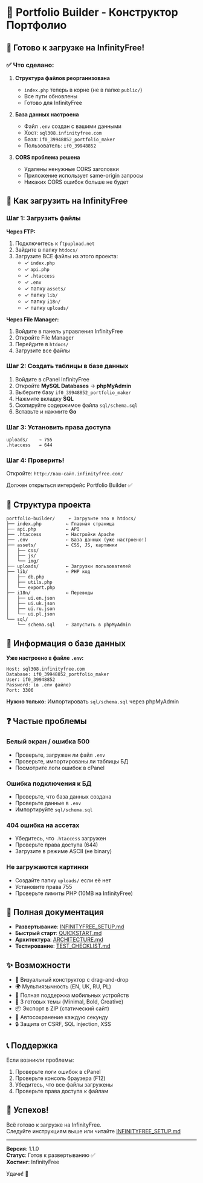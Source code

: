 # 🎨 Portfolio Builder - Конструктор Портфолио

## 📢 Готово к загрузке на InfinityFree!

### ✅ Что сделано:

1. **Структура файлов реорганизована**
   - `index.php` теперь в корне (не в папке `public/`)
   - Все пути обновлены
   - Готово для InfinityFree

2. **База данных настроена**
   - Файл `.env` создан с вашими данными
   - Хост: `sql308.infinityfree.com`
   - База: `if0_39948852_portfolio_maker`
   - Пользователь: `if0_39948852`

3. **CORS проблема решена**
   - Удалены ненужные CORS заголовки
   - Приложение использует same-origin запросы
   - Никаких CORS ошибок больше не будет

## 🚀 Как загрузить на InfinityFree

### Шаг 1: Загрузить файлы

**Через FTP:**
1. Подключитесь к `ftpupload.net`
2. Зайдите в папку `htdocs/`
3. Загрузите ВСЕ файлы из этого проекта:
   - ✓ `index.php`
   - ✓ `api.php`
   - ✓ `.htaccess`
   - ✓ `.env`
   - ✓ папку `assets/`
   - ✓ папку `lib/`
   - ✓ папку `i18n/`
   - ✓ папку `uploads/`

**Через File Manager:**
1. Войдите в панель управления InfinityFree
2. Откройте File Manager
3. Перейдите в `htdocs/`
4. Загрузите все файлы

### Шаг 2: Создать таблицы в базе данных

1. Войдите в cPanel InfinityFree
2. Откройте **MySQL Databases** → **phpMyAdmin**
3. Выберите базу `if0_39948852_portfolio_maker`
4. Нажмите вкладку **SQL**
5. Скопируйте содержимое файла `sql/schema.sql`
6. Вставьте и нажмите **Go**

### Шаг 3: Установить права доступа

```
uploads/    → 755
.htaccess   → 644
```

### Шаг 4: Проверить!

Откройте: `http://ваш-сайт.infinityfree.com/`

Должен открыться интерфейс Portfolio Builder ✅

## 📁 Структура проекта

```
portfolio-builder/     ← Загрузите это в htdocs/
├── index.php         ← Главная страница
├── api.php           ← API
├── .htaccess         ← Настройки Apache
├── .env              ← База данных (уже настроено!)
├── assets/           ← CSS, JS, картинки
│   ├── css/
│   ├── js/
│   └── img/
├── uploads/          ← Загрузки пользователей
├── lib/              ← PHP код
│   ├── db.php
│   ├── utils.php
│   └── export.php
├── i18n/             ← Переводы
│   ├── ui.en.json
│   ├── ui.uk.json
│   ├── ui.ru.json
│   └── ui.pl.json
└── sql/
    └── schema.sql    ← Запустить в phpMyAdmin
```

## 🔧 Информация о базе данных

**Уже настроено в файле `.env`:**
```
Host: sql308.infinityfree.com
Database: if0_39948852_portfolio_maker
User: if0_39948852
Password: (в .env файле)
Port: 3306
```

**Нужно только:** Импортировать `sql/schema.sql` через phpMyAdmin

## ❓ Частые проблемы

### Белый экран / ошибка 500
- Проверьте, загружен ли файл `.env`
- Проверьте, импортированы ли таблицы БД
- Посмотрите логи ошибок в cPanel

### Ошибка подключения к БД
- Проверьте, что база данных создана
- Проверьте данные в `.env`
- Импортируйте `sql/schema.sql`

### 404 ошибка на ассетах
- Убедитесь, что `.htaccess` загружен
- Проверьте права доступа (644)
- Загрузите в режиме ASCII (не binary)

### Не загружаются картинки
- Создайте папку `uploads/` если её нет
- Установите права 755
- Проверьте лимиты PHP (10MB на InfinityFree)

## 📖 Полная документация

- **Развертывание**: [INFINITYFREE_SETUP.md](INFINITYFREE_SETUP.md)
- **Быстрый старт**: [QUICKSTART.md](QUICKSTART.md)
- **Архитектура**: [ARCHITECTURE.md](ARCHITECTURE.md)
- **Тестирование**: [TEST_CHECKLIST.md](TEST_CHECKLIST.md)

## ✨ Возможности

- 🎨 Визуальный конструктор с drag-and-drop
- 🌍 Мультиязычность (EN, UK, RU, PL)
- 📱 Полная поддержка мобильных устройств
- 🎨 3 готовых темы (Minimal, Bold, Creative)
- 📦 Экспорт в ZIP (статический сайт)
- 💾 Автосохранение каждую секунду
- 🔒 Защита от CSRF, SQL injection, XSS

## 📞 Поддержка

Если возникли проблемы:
1. Проверьте логи ошибок в cPanel
2. Проверьте консоль браузера (F12)
3. Убедитесь, что все файлы загружены
4. Проверьте права доступа к файлам

## 🎉 Успехов!

Всё готово к загрузке на InfinityFree.  
Следуйте инструкциям выше или читайте [INFINITYFREE_SETUP.md](INFINITYFREE_SETUP.md)

---

**Версия**: 1.1.0  
**Статус**: Готов к развертыванию ✅  
**Хостинг**: InfinityFree

Удачи! 🚀
